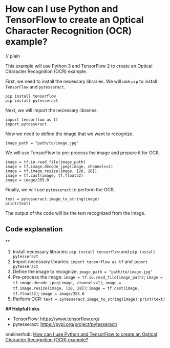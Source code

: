 # How can I use Python and TensorFlow to create an Optical Character Recognition (OCR) example?
// plain

This example will use Python 3 and TensorFlow 2 to create an Optical Character Recognition (OCR) example.

First, we need to install the necessary libraries. We will use `pip` to install `TensorFlow` and `pytesseract`.

```
pip install tensorflow
pip install pytesseract
```

Next, we will import the necessary libraries.

```
import tensorflow as tf
import pytesseract
```

Now we need to define the image that we want to recognize.

```
image_path = "path/to/image.jpg"
```

We will use TensorFlow to pre-process the image and prepare it for OCR.

```
image = tf.io.read_file(image_path)
image = tf.image.decode_jpeg(image, channels=1)
image = tf.image.resize(image, [28, 28])
image = tf.cast(image, tf.float32)
image = image/255.0
```

Finally, we will use `pytesseract` to perform the OCR.

```
text = pytesseract.image_to_string(image)
print(text)
```

The output of the code will be the text recognized from the image.

## Code explanation
**
1. Install necessary libraries: `pip install tensorflow` and `pip install pytesseract`
2. Import necessary libraries: `import tensorflow as tf` and `import pytesseract`
3. Define the image to recognize: `image_path = "path/to/image.jpg"`
4. Pre-process the image: `image = tf.io.read_file(image_path)`; `image = tf.image.decode_jpeg(image, channels=1)`; `image = tf.image.resize(image, [28, 28])`; `image = tf.cast(image, tf.float32)`; `image = image/255.0`
5. Perform OCR: `text = pytesseract.image_to_string(image)`; `print(text)`

**## Helpful links**
- TensorFlow: https://www.tensorflow.org/
- pytesseract: https://pypi.org/project/pytesseract/

onelinerhub: [How can I use Python and TensorFlow to create an Optical Character Recognition (OCR) example?](https://onelinerhub.com/python-tensorflow/how-can-i-use-python-and-tensorflow-to-create-an-optical-character-recognition--ocr--example)